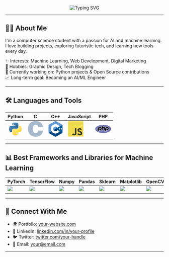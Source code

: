 <!-- Animated Banner -->
<p align="center">
  <img src="https://readme-typing-svg.herokuapp.com?font=Fira+Code&size=40&duration=3000&pause=1000&color=7F3ACE&center=true&vCenter=true&width=600&lines=I+am+Biman." alt="Typing SVG" />
</p>


---

## 👨‍💻 About Me  
I'm a computer science student with a passion for AI and machine learning.  
I love building projects, exploring futuristic tech, and learning new tools every day.  

✨ Interests: Machine Learning, Web Development, Digital Marketing  
🎨 Hobbies: Graphic Design, Tech Blogging  
🚀 Currently working on: Python projects & Open Source contributions  
📈 Long-term goal: Becoming an AI/ML Engineer  

---

## 🛠️ Languages and Tools

| Python | C | C++ | JavaScript | PHP |
|--------|---|-----|------------|-----|
| <img src="https://raw.githubusercontent.com/devicons/devicon/master/icons/python/python-original.svg" width="50"/> | <img src="https://raw.githubusercontent.com/devicons/devicon/master/icons/c/c-original.svg" width="50"/> | <img src="https://raw.githubusercontent.com/devicons/devicon/master/icons/cplusplus/cplusplus-original.svg" width="50"/> | <img src="https://raw.githubusercontent.com/devicons/devicon/master/icons/javascript/javascript-original.svg" width="50"/> | <img src="https://raw.githubusercontent.com/devicons/devicon/master/icons/php/php-original.svg" width="50"/> |

---

## 📊 Best Frameworks and Libraries for Machine Learning

| PyTorch | TensorFlow | Numpy | Pandas | Sklearn | Matplotlib | OpenCV |
|---------|------------|-------|--------|---------|------------|--------|
| <img src="https://www.vectorlogo.zone/logos/pytorch/pytorch-icon.svg" width="50"/> | <img src="https://www.vectorlogo.zone/logos/tensorflow/tensorflow-icon.svg" width="50"/> | <img src="https://numpy.org/images/logo.svg" width="50"/> | <img src="https://pandas.pydata.org/static/img/pandas_mark.svg" width="50"/> | <img src="https://scikit-learn.org/stable/_static/scikit-learn-logo-small.png" width="50"/> | <img src="https://matplotlib.org/stable/_static/logo2_compressed.svg" width="50"/> | <img src="https://opencv.org/wp-content/uploads/2020/07/OpenCV_logo_black-1.png" width="50"/> |

---

## 🔗 Connect With Me

- 🌍 Portfolio: [your-website.com](https://your-website.com)  
- 💼 LinkedIn: [linkedin.com/in/your-profile](https://linkedin.com/in/your-profile)  
- 🐦 Twitter: [twitter.com/your-handle](https://twitter.com/your-handle)  
- 📧 Email: your@email.com  

---
